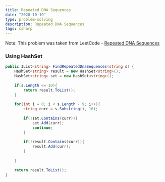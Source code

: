 ```yaml
---
title: Repeated DNA Sequences
date: "2020-10-19"
type: problem-solving
description: Repeated DNA Sequences
tags: csharp
---
```


Note: This problem was taken from LeetCode - [Repeated DNA Sequences](https://leetcode.com/problems/repeated-dna-sequences/)

### Using HashSet

```csharp
public IList<string> FindRepeatedDnaSequences(string s) {
	HashSet<string> result = new HashSet<string>();
	HashSet<string> set = new HashSet<string>();
	
	if(s.Length <= 10){
		return result.ToList();
	}
	
	for(int i = 0; i < s.Length - 9; i++){
		string curr = s.Substring(i, 10);
		
		if(!set.Contains(curr)){
			set.Add(curr);
			continue;
		}
		
		if(!result.Contains(curr)){
			result.Add(curr);
		}
		
	}
	
	return result.ToList();
}
```
